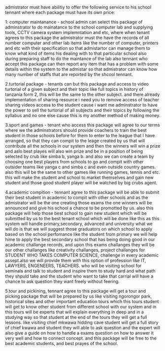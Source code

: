 admistrator must have abilitiy to offer the following service to his school tennant where each package must have its own price:

1: computer maintanance -  school admin can select this package of adminstrator to do mainatance to the school computer lab and supplying tools, CCTV camera system implemntation and etc, where when tenant agrees to this package the admistrator must the have the records of all number computer and other lab items like the number of computer, printers and etc with their specification so that admistartor can manage them to know what kind of items his dealing with to that particular school also during preparing staff to do the maintance of the lab also tennant who accept this package can then report any item that has a problem with some details within the system to the admistar so that admistrator can know how many number of staffs that are reported by the shcool tennant.

2.turtorial package - tenants can but this package and access to video turtorial of a given subject and their topic like full topics in history of tanzania form 2, this will be the same to the other subject. and there already implementation of sharing resource i need you to remove access of teacher sharing videos access to the student cause i want me adminstrator to have the power to sell the turtorial of all subjects and their topics by following the syllabus and no one else cause this is my another method of making money.

3.sport and games - tenant who access this package will agree to our terms where we the adminstrators should provide coachers to train the best student in those schools before for them to enter to the league that I have arranged, so that they can compit to the leage created by us that will contribute all the schools in our system and then the winners will win a prize and aslo best playes will also win prize and be in a position of being selected by crub like simba b, yanga b. and also we can create a team by choosing one best players from schools to go and compit with other outsider teams like yanga c and simba c and even outside country games. also this will be the same to other games like running games, tennis and etc. this will make the student and school to market themselves and gain new student and those good student player will be watched by big crubs agent.

4.academic compition -  tennant agree to this package will be able to submit their best student in academic to compit with other schools and as the admistrator will be the one creating those exams the one winners will be announced and give his school a chance to be promotted by us. also this package will help those best school to gain new student which will be submitted by us to the best tenant school which will be done like this as this system will handle primary,secondary, advanced and university what we will do is that we will suggest those graduators on which school to apply based on the school perfomance like the student from primary we will help hime to apply the best secondary school that has being doing good in our academic challange records, and upon this exams challanges they will be our other challanges like creativity challanges, project challanges for STUDENT WHO TAKES COMPUTER SCIENCE, challenge in every academic assept.also we will provide them with this option of profession like IT, LAWYERS, ENGENEERS, TEACHERS. who will be visiting school  for seminals and talk to student and inspire them to study hard and what path they shpuld take and the student who want to take that carrial will have a chance to ask question they want freely without feering.

5.tour and pickining, tennant agree to this package will get a tour and picking package that will be prepared by us like visiting ngorongor park, historical sites and other important education tours which this tours student will get to know other student from different school with our system and in this tours will be experts that will explain everything in deep and in a studying way so that student at the end of the tours they will get a full lessons. like visiting chief mkwawa hidding cave student will get a full story of chief kwawa and student they will able to ask question and the expert will also give a guide on how to handle a exams question on how to answer it very well and how to connect concept. and this package will be free to the best academic students, and best prayes of the school.
